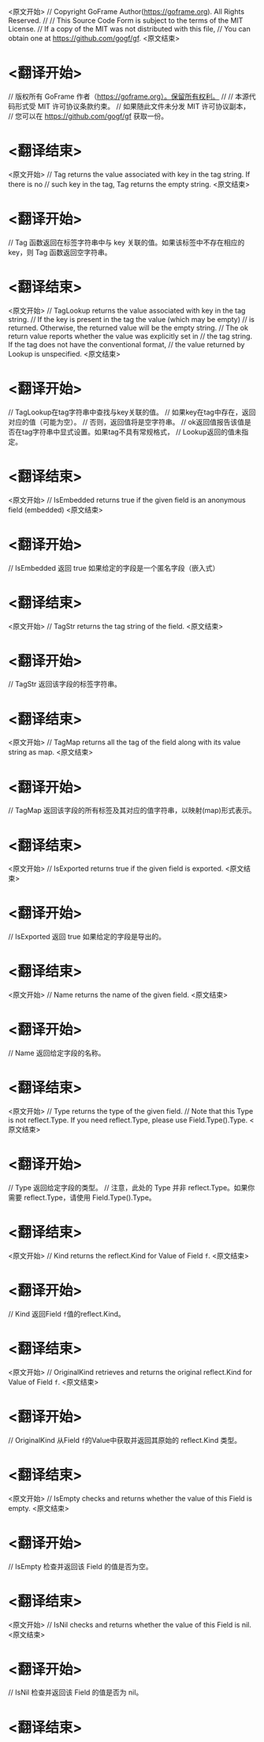 
<原文开始>
// Copyright GoFrame Author(https://goframe.org). All Rights Reserved.
//
// This Source Code Form is subject to the terms of the MIT License.
// If a copy of the MIT was not distributed with this file,
// You can obtain one at https://github.com/gogf/gf.
<原文结束>

# <翻译开始>
// 版权所有 GoFrame 作者（https://goframe.org）。保留所有权利。
//
// 本源代码形式受 MIT 许可协议条款约束。
// 如果随此文件未分发 MIT 许可协议副本，
// 您可以在 https://github.com/gogf/gf 获取一份。
# <翻译结束>


<原文开始>
// Tag returns the value associated with key in the tag string. If there is no
// such key in the tag, Tag returns the empty string.
<原文结束>

# <翻译开始>
// Tag 函数返回在标签字符串中与 key 关联的值。如果该标签中不存在相应的 key，则 Tag 函数返回空字符串。
# <翻译结束>


<原文开始>
// TagLookup returns the value associated with key in the tag string.
// If the key is present in the tag the value (which may be empty)
// is returned. Otherwise, the returned value will be the empty string.
// The ok return value reports whether the value was explicitly set in
// the tag string. If the tag does not have the conventional format,
// the value returned by Lookup is unspecified.
<原文结束>

# <翻译开始>
// TagLookup在tag字符串中查找与key关联的值。
// 如果key在tag中存在，返回对应的值（可能为空）。
// 否则，返回值将是空字符串。
// ok返回值报告该值是否在tag字符串中显式设置。如果tag不具有常规格式，
// Lookup返回的值未指定。
# <翻译结束>


<原文开始>
// IsEmbedded returns true if the given field is an anonymous field (embedded)
<原文结束>

# <翻译开始>
// IsEmbedded 返回 true 如果给定的字段是一个匿名字段（嵌入式）
# <翻译结束>


<原文开始>
// TagStr returns the tag string of the field.
<原文结束>

# <翻译开始>
// TagStr 返回该字段的标签字符串。
# <翻译结束>


<原文开始>
// TagMap returns all the tag of the field along with its value string as map.
<原文结束>

# <翻译开始>
// TagMap 返回该字段的所有标签及其对应的值字符串，以映射(map)形式表示。
# <翻译结束>


<原文开始>
// IsExported returns true if the given field is exported.
<原文结束>

# <翻译开始>
// IsExported 返回 true 如果给定的字段是导出的。
# <翻译结束>


<原文开始>
// Name returns the name of the given field.
<原文结束>

# <翻译开始>
// Name 返回给定字段的名称。
# <翻译结束>


<原文开始>
// Type returns the type of the given field.
// Note that this Type is not reflect.Type. If you need reflect.Type, please use Field.Type().Type.
<原文结束>

# <翻译开始>
// Type 返回给定字段的类型。
// 注意，此处的 Type 并非 reflect.Type。如果你需要 reflect.Type，请使用 Field.Type().Type。
# <翻译结束>


<原文开始>
// Kind returns the reflect.Kind for Value of Field `f`.
<原文结束>

# <翻译开始>
// Kind 返回Field `f`值的reflect.Kind。
# <翻译结束>


<原文开始>
// OriginalKind retrieves and returns the original reflect.Kind for Value of Field `f`.
<原文结束>

# <翻译开始>
// OriginalKind 从Field `f`的Value中获取并返回其原始的 reflect.Kind 类型。
# <翻译结束>


<原文开始>
// IsEmpty checks and returns whether the value of this Field is empty.
<原文结束>

# <翻译开始>
// IsEmpty 检查并返回该 Field 的值是否为空。
# <翻译结束>


<原文开始>
// IsNil checks and returns whether the value of this Field is nil.
<原文结束>

# <翻译开始>
// IsNil 检查并返回该 Field 的值是否为 nil。
# <翻译结束>

